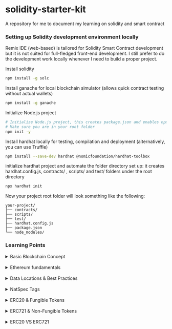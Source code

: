 # solidity-starter-kit
A repository for me to document my learning on solidity and smart contract

### Setting up Solidity development environment locally
Remix IDE (web-based) is tailored for Solidity Smart Contract development but it is not suited for full-fledged front-end development. I still prefer to do the development work locally whenever I need to build a proper project.

Install solidity
```bash
npm install -g solc
```

Install ganache for local blockchain simulator (allows quick contract testing without actual wallets)
```bash
npm install -g ganache
```

Initialize Node.js project
```bash
# Initialize Node.js project, this creates package.json and enables npm dependencies
# Make sure you are in your root folder
npm init -y 
```

Install hardhat locally for testing, compilation and deployment (alternatively, you can use Truffle)
```bash
npm install --save-dev hardhat @nomicfoundation/hardhat-toolbox
```

initialize hardhat project and automate the folder directory set up: it creates hardhat.config.js, contracts/ , scripts/ and test/ folders under the root directory
```bash
npx hardhat init
```
Now your project root folder will look something like the following:
```
your-project/
├── contracts/
├── scripts/
├── test/
├── hardhat.config.js
├── package.json
└── node_modules/
```

### Learning Points

<details>
  <summary>Basic Blockchain Concept</summary>
  <br>

A decentralized, public ledger where information (transactions, contracts, etc.) is recorded permanently

**What is a "Block" and a "Chain"?**

- A **Block** = A batch of transactions that are grouped together, verified, and added to the ledger.
- A **Chain** = A sequence of blocks linked together, forming a history of all transactions.

Each block contains:

1. Transactions – Actions like payments, smart contract executions, or NFT transfers.
2. A Reference to the Previous Block – This links it to the previous block, forming a chain.
3. A Unique Code (Hash) – A digital fingerprint ensuring the block's integrity.
4. Once a block is added to the chain, it cannot be changed—which is what makes blockchain secure and trustworthy.

<br>

**<u>Blockchain vs Traditional Systems</u>**
| Feature          | Traditional Systems (Banks, Cloud, etc.) | Blockchain (Decentralized, On-Chain) |
|-----------------|----------------------------------|--------------------------------|
| **Control**      | Centralized authority (bank, company) | No single owner, fully distributed |
| **Security**     | Can be hacked, single point of failure | Highly secure, no central point to attack |
| **Trust**        | Requires trust in institutions | Trustless, automated verification |
| **Transparency** | Private records | Fully public and auditable |
| **Data Changes** | Can be altered/deleted | Immutable, cannot be changed |
| **Middlemen**    | Needed (banks, payment processors) | Not needed, peer-to-peer transactions |
| **Availability** | Can go offline | Always online as long as nodes exist |

<br>

**<u>Key Differences Between Blockchain & Cloud Deployment:</u>**
| Feature            | Cloud Deployment (AWS, GCP, etc.) | Blockchain Deployment (Ethereum, Solana, etc.) |
|--------------------|----------------------------------|----------------------------------------------|
| **Ownership**      | Owned & controlled by a company | Decentralized, no single owner              |
| **Immutability**   | Code can be updated/redeployed  | Once deployed, cannot be changed            |
| **Availability**   | Dependent on cloud provider uptime | Always available as long as the network exists |
| **Execution**      | Runs on centralized servers     | Runs on decentralized nodes (miners/validators) |
| **Trust**          | Users must trust the cloud provider | Trustless – code executes as programmed  |
| **Security**       | Protected by the provider’s security measures | Secured by cryptography and consensus mechanisms |
| **Scaling**        | Can scale dynamically with resources | Limited scalability (depends on network throughput) |
| **Data Storage**   | Stored in databases (SQL, NoSQL) | Stored on-chain (expensive) or off-chain (IPFS, Arweave) |
| **Cost**           | Pay for compute/storage based on usage | Pay **gas fees** for every interaction  |
| **Transparency**   | Code execution is private unless made public | Everything is publicly verifiable on-chain |

<br>

</details>

<br>

<details>
  <summary>Ethereum fundamentals</summary>

  #### Ether and Gas

  Ether Units Explained:
  - Ether: The main currency of Ethereum
  - Wei: The smallest unit of Ether
  - 1 Ether = 1,000,000,000,000,000,000 wei (1e18 wei)
  - Gwei: Commonly used for gas prices
  - 1 Gwei = 1,000,000,000 wei (1e9 wei)
  - 1 Ether = 1,000,000,000 Gwei
  
  ```
  1 ether = 1e18 wei = 1,000,000,000 gwei
  1 gwei = 1e9 wei
  ```
</details>

<br>

<details>
  <summary>Data Locations & Best Practices</summary>

  1. #### Storage
   - Persistent storage (like a hard drive)
   - Most expensive gas cost
   - State variables are storage by default
   - Persists between function calls
  2. #### Memory
   - Temporary storage (like RAM)
   - Medium gas cost
   - Cleared after function execution
   - Used for function parameters and local variables
  3. #### Calldata
   - Read-only temporary storage
   - Lowest gas cost
   - Used for function parameters
   - Cannot be modified

</details>

<br>

<details>
  <summary>NatSpec Tags</summary>

- **@title**  
  - **Purpose:** Provides a concise title or summary of the contract.  
  - **When to Use:** Always include this at the top of your contract so users quickly understand its purpose.

- **@dev**  
  - **Purpose:** Offers additional technical details meant for developers.  
  - **When to Use:** Use this to explain implementation details, inner workings, or important notes that are not immediately obvious from the code. This is especially useful for auditing or future maintenance.

- **@notice**  
  - **Purpose:** Describes what the contract or function does in user-friendly language.  
  - **When to Use:** Include it to inform end users or non-developer stakeholders about the behavior or purpose without exposing intricate internal details.

- **@param**  
  - **Purpose:** Documents function parameters; it describes the purpose of each argument passed to a function.  
  - **When to Use:** Always include one `@param` tag per parameter when a function accepts one or more parameters, specifying the parameter name and its role.

- **@return**  
  - **Purpose:** Explains what a function returns.  
  - **When to Use:** Use it in functions that return data to clarify what the returned value represents.

</details>

<br>

<details>
  <summary>ERC20 & Fungible Tokens</summary>
  <br>
  
  #### Basic Concept:
  <br>

  Fungible tokens are digital assets that are interchangeable with each other and have **<u>uniform value</u>**, i.e., each token holds the same value as another of its kind (e.g., 1 USDT = 1 USDT). Apart from interchangeability, other key characteristics include:

  - Can be broken into smaller units (e.g., 0.0001 ETH)
  - Should be built using predefined smart contract standards (e.g., ERC20)
  - Easily traded on exchanges and used for transactions (liquidity)

  <br>
  
  ERC20 defines a standard set of functions and events that all **<u>fungible tokens</u>** should implement. Fungible means that each token is **<u>interchangeable</u>** with another (like currency, a.k.a **代币**).

  This standard allows different tokens to interact with decentralized applications (dApps), exchanges, and other smart contracts in a consistent and predictable manner. Wallets and exchanges can easily integrate any **<u>ERC20-compliant</u>** token.

  It provides the basic functionality for <u>transferring tokens, approving spending by other accounts, and querying balances and total supply.</u>

  The ERC20 contract in OpenZeppelin is often implemented as an **<u>abstract contract</u>** because it provides a basic framework but leaves some implementation details to be defined in derived contracts, e.g., Lab2's example. Note that abstract contract cannot be deployed directly.

  <br>

  **ERC20 Token Standard Interface**

  ```mermaid
  classDiagram
      class ERC20 {
          +string name
          +string symbol
          +uint8 decimals
          -uint256 _totalSupply
          -mapping(address => uint256) _balances
          -mapping(address => mapping(address => uint256)) _allowances
          
          +totalSupply() uint256
          +balanceOf(address owner) uint256
          +transfer(address to, uint256 value) bool
          +transferFrom(address from, address to, uint256 value) bool
          +approve(address spender, uint256 value) bool
          +allowance(address owner, address spender) uint256
      }
  ```
</details>

<br>

<details>
  <summary>ERC721 & Non-Fungible Tokens</summary>
  <br>
  
  #### Basic Concept:
  <br>

  Non-fungible tokens (NFTs) are unique digital assets where **<u>no two tokens are identical</u>**. Unlike fungible tokens, each NFT has distinct characteristics and value. Key characteristics include:

  - Each token has a unique identifier (tokenId)
  - Cannot be subdivided (1 NFT remains 1 NFT)
  - Built using standards like ERC721 or ERC1155
  - Often represents ownership of digital or real-world assets

  <br>
  
  ERC721 defines the standard for **<u>non-fungible tokens</u>** on Ethereum. Each token is **<u>unique</u>** and represents distinct ownership (like digital art, collectibles, or real estate, a.k.a **非同质化代币**).

  This standard enables NFTs to be traded on marketplaces and integrated into various applications while maintaining their unique properties and ownership history.

  It provides functionality for <u>minting, transferring, and managing unique tokens, with each token having its own distinct ID and metadata</u>.

  <br>

  **ERC721 Token Standard Interface**

  ```mermaid
  classDiagram
      class ERC721 {
          +string name
          +string symbol
          -mapping(uint256 => address) _owners
          -mapping(address => uint256) _balances
          -mapping(uint256 => address) _tokenApprovals
          -mapping(address => mapping(address => bool)) _operatorApprovals
          
          +balanceOf(address owner) uint256
          +ownerOf(uint256 tokenId) address
          +safeTransferFrom(address from, address to, uint256 tokenId, bytes data)
          +safeTransferFrom(address from, address to, uint256 tokenId)
          +transferFrom(address from, address to, uint256 tokenId)
          +approve(address to, uint256 tokenId)
          +setApprovalForAll(address operator, bool approved)
          +getApproved(uint256 tokenId) address
          +isApprovedForAll(address owner, address operator) bool
      }
  ```

</details>

<br>

<details>
  <summary>ERC20 VS ERC721</summary>

    Key differences between ERC20 and ERC721:
  | Feature | ERC20 (Fungible) | ERC721 (Non-Fungible) |
  |---------|------------------|----------------------|
  | Uniqueness | All tokens identical | Each token unique |
  | Divisibility | Can be split (e.g., 0.5) | Cannot be split |
  | ID | No individual IDs | Each token has unique ID |
  | Value | Equal value per token | Value varies by token |
  | Transfer | Simple transfer | Transfer with specific ID |
  | Use Case | Currency, shares | Collectibles, art, property |
</details>